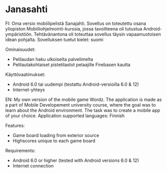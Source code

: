 # Janasahti

FI:
Oma versio mobiilipelistä Sanajahti. Sovellus on toteutettu osana yliopiston Mobiiliohjelmointi-kurssia, jossa tavoitteena oli tutustua Android-ympäristöön. Tehtävänantona oli toteuttaa sovellus täysin vapaamuotoisen idean pohjalta.
Sovelluksen tuetut kielet: suomi

Ominaisuudet:
- Pelilaudan haku ulkoiselta palvelimelta
- Pelilautakohtaiset pistetilastot pelaajille Firebasen kautta

Käyttövaatimukset:
- Android 6.0 tai uudempi (testattu Android-versioilla 6.0 & 12)
- Internet-yhteys

EN:
My own version of the mobile game Wordz. The application is made as a part of Mobile Developement university course, where the goal was to learn about the Android environment. The task was to create a mobile app of your choice. 
Application supported languages: Finnish

Features:
- Game board loading from exterior source
- Highscores unique to each game board

Requirements:
- Android 6.0 or higher (tested with Android versions 6.0 & 12)
- Internet connection
